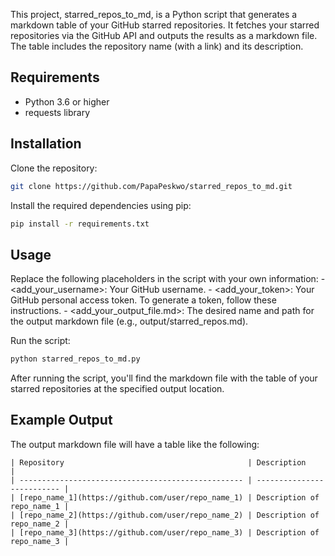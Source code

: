 This project, starred_repos_to_md, is a Python script that generates a markdown table of your GitHub starred repositories. It fetches your starred repositories via the GitHub API and outputs the results as a markdown file. The table includes the repository name (with a link) and its description.

## Requirements
- Python 3.6 or higher
- requests library

## Installation
Clone the repository:
```bash
git clone https://github.com/PapaPeskwo/starred_repos_to_md.git
```

Install the required dependencies using pip:
```bash
pip install -r requirements.txt
```

## Usage
Replace the following placeholders in the script with your own information:
    - <add_your_username>: Your GitHub username.
    - <add_your_token>: Your GitHub personal access token. To generate a token, follow these instructions.
    - <add_your_output_file.md>: The desired name and path for the output markdown file (e.g., output/starred_repos.md).

Run the script:
```bash
python starred_repos_to_md.py
```

After running the script, you'll find the markdown file with the table of your starred repositories at the specified output location.

## Example Output

The output markdown file will have a table like the following:

```less
| Repository                                         | Description                |
| -------------------------------------------------- | -------------------------- |
| [repo_name_1](https://github.com/user/repo_name_1) | Description of repo_name_1 |
| [repo_name_2](https://github.com/user/repo_name_2) | Description of repo_name_2 |
| [repo_name_3](https://github.com/user/repo_name_3) | Description of repo_name_3 |
```
